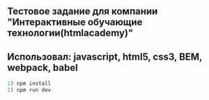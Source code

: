 ## Тестовое задание для компании "Интерактивные обучающие технологии(htmlacademy)"
## Использовал: javascript, html5, css3, BEM, webpack, babel
``` javascript 
1) npm install
2) npm run dev
```

